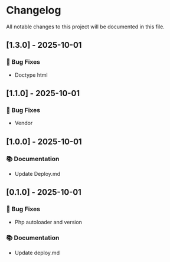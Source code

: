 # Changelog

All notable changes to this project will be documented in this file.

## [1.3.0] - 2025-10-01

### 🐛 Bug Fixes

- Doctype html

## [1.1.0] - 2025-10-01

### 🐛 Bug Fixes

- Vendor

## [1.0.0] - 2025-10-01

### 📚 Documentation

- Update Deploy.md

## [0.1.0] - 2025-10-01

### 🐛 Bug Fixes

- Php autoloader and version

### 📚 Documentation

- Update deploy.md

<!-- generated by git-cliff -->
